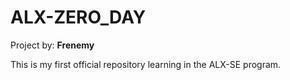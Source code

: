 # **ALX-ZERO_DAY**
Project by: **Frenemy**

This is my first official repository learning
in the ALX-SE program.